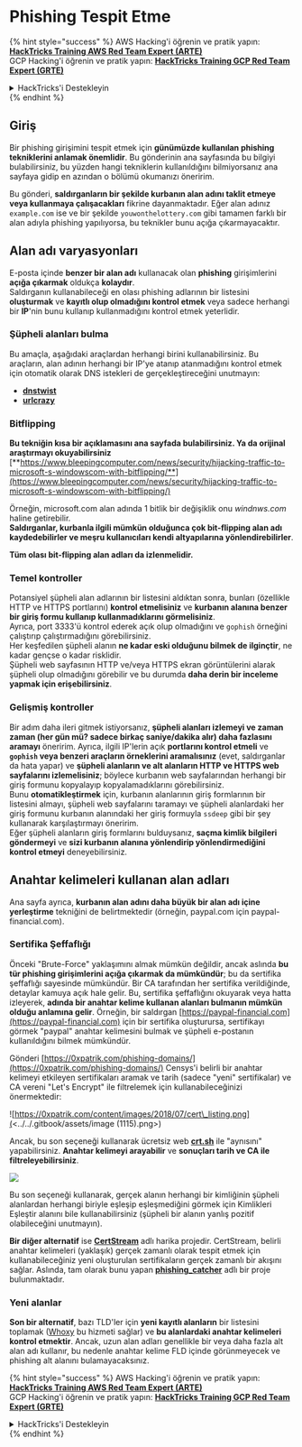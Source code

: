 # Phishing Tespit Etme

{% hint style="success" %}
AWS Hacking'i öğrenin ve pratik yapın:<img src="/.gitbook/assets/arte.png" alt="" data-size="line">[**HackTricks Training AWS Red Team Expert (ARTE)**](https://training.hacktricks.xyz/courses/arte)<img src="/.gitbook/assets/arte.png" alt="" data-size="line">\
GCP Hacking'i öğrenin ve pratik yapın: <img src="/.gitbook/assets/grte.png" alt="" data-size="line">[**HackTricks Training GCP Red Team Expert (GRTE)**<img src="/.gitbook/assets/grte.png" alt="" data-size="line">](https://training.hacktricks.xyz/courses/grte)

<details>

<summary>HackTricks'i Destekleyin</summary>

* [**abonelik planlarını**](https://github.com/sponsors/carlospolop) kontrol edin!
* **💬 [**Discord grubuna**](https://discord.gg/hRep4RUj7f) veya [**telegram grubuna**](https://t.me/peass) katılın ya da **Twitter**'da **bizi takip edin** 🐦 [**@hacktricks\_live**](https://twitter.com/hacktricks\_live)**.**
* **Hacking ipuçlarını paylaşmak için** [**HackTricks**](https://github.com/carlospolop/hacktricks) ve [**HackTricks Cloud**](https://github.com/carlospolop/hacktricks-cloud) github reposuna PR gönderin.

</details>
{% endhint %}

## Giriş

Bir phishing girişimini tespit etmek için **günümüzde kullanılan phishing tekniklerini anlamak önemlidir**. Bu gönderinin ana sayfasında bu bilgiyi bulabilirsiniz, bu yüzden hangi tekniklerin kullanıldığını bilmiyorsanız ana sayfaya gidip en azından o bölümü okumanızı öneririm.

Bu gönderi, **saldırganların bir şekilde kurbanın alan adını taklit etmeye veya kullanmaya çalışacakları** fikrine dayanmaktadır. Eğer alan adınız `example.com` ise ve bir şekilde `youwonthelottery.com` gibi tamamen farklı bir alan adıyla phishing yapılıyorsa, bu teknikler bunu açığa çıkarmayacaktır.

## Alan adı varyasyonları

E-posta içinde **benzer bir alan adı** kullanacak olan **phishing** girişimlerini **açığa çıkarmak** oldukça **kolaydır**.\
Saldırganın kullanabileceği en olası phishing adlarının bir listesini **oluşturmak** ve **kayıtlı olup olmadığını kontrol etmek** veya sadece herhangi bir **IP**'nin bunu kullanıp kullanmadığını kontrol etmek yeterlidir.

### Şüpheli alanları bulma

Bu amaçla, aşağıdaki araçlardan herhangi birini kullanabilirsiniz. Bu araçların, alan adının herhangi bir IP'ye atanıp atanmadığını kontrol etmek için otomatik olarak DNS istekleri de gerçekleştireceğini unutmayın:

* [**dnstwist**](https://github.com/elceef/dnstwist)
* [**urlcrazy**](https://github.com/urbanadventurer/urlcrazy)

### Bitflipping

**Bu tekniğin kısa bir açıklamasını ana sayfada bulabilirsiniz. Ya da orijinal araştırmayı okuyabilirsiniz** [**https://www.bleepingcomputer.com/news/security/hijacking-traffic-to-microsoft-s-windowscom-with-bitflipping/**](https://www.bleepingcomputer.com/news/security/hijacking-traffic-to-microsoft-s-windowscom-with-bitflipping/)

Örneğin, microsoft.com alan adında 1 bitlik bir değişiklik onu _windnws.com_ haline getirebilir.\
**Saldırganlar, kurbanla ilgili mümkün olduğunca çok bit-flipping alan adı kaydedebilirler ve meşru kullanıcıları kendi altyapılarına yönlendirebilirler**.

**Tüm olası bit-flipping alan adları da izlenmelidir.**

### Temel kontroller

Potansiyel şüpheli alan adlarının bir listesini aldıktan sonra, bunları (özellikle HTTP ve HTTPS portlarını) **kontrol etmelisiniz** ve **kurbanın alanına benzer bir giriş formu kullanıp kullanmadıklarını görmelisiniz**.\
Ayrıca, port 3333'ü kontrol ederek açık olup olmadığını ve `gophish` örneğini çalıştırıp çalıştırmadığını görebilirsiniz.\
Her keşfedilen şüpheli alanın **ne kadar eski olduğunu bilmek de ilginçtir**, ne kadar gençse o kadar risklidir.\
Şüpheli web sayfasının HTTP ve/veya HTTPS ekran görüntülerini alarak şüpheli olup olmadığını görebilir ve bu durumda **daha derin bir inceleme yapmak için erişebilirsiniz**.

### Gelişmiş kontroller

Bir adım daha ileri gitmek istiyorsanız, **şüpheli alanları izlemeyi ve zaman zaman (her gün mü? sadece birkaç saniye/dakika alır) daha fazlasını aramayı** öneririm. Ayrıca, ilgili IP'lerin açık **portlarını kontrol etmeli** ve **`gophish` veya benzeri araçların örneklerini aramalısınız** (evet, saldırganlar da hata yapar) ve **şüpheli alanların ve alt alanların HTTP ve HTTPS web sayfalarını izlemelisiniz**; böylece kurbanın web sayfalarından herhangi bir giriş formunu kopyalayıp kopyalamadıklarını görebilirsiniz.\
Bunu **otomatikleştirmek** için, kurbanın alanlarının giriş formlarının bir listesini almayı, şüpheli web sayfalarını taramayı ve şüpheli alanlardaki her giriş formunu kurbanın alanındaki her giriş formuyla `ssdeep` gibi bir şey kullanarak karşılaştırmayı öneririm.\
Eğer şüpheli alanların giriş formlarını bulduysanız, **saçma kimlik bilgileri göndermeyi** ve **sizi kurbanın alanına yönlendirip yönlendirmediğini kontrol etmeyi** deneyebilirsiniz.

## Anahtar kelimeleri kullanan alan adları

Ana sayfa ayrıca, **kurbanın alan adını daha büyük bir alan adı içine yerleştirme** tekniğini de belirtmektedir (örneğin, paypal.com için paypal-financial.com).

### Sertifika Şeffaflığı

Önceki "Brute-Force" yaklaşımını almak mümkün değildir, ancak aslında **bu tür phishing girişimlerini açığa çıkarmak da mümkündür**; bu da sertifika şeffaflığı sayesinde mümkündür. Bir CA tarafından her sertifika verildiğinde, detaylar kamuya açık hale gelir. Bu, sertifika şeffaflığını okuyarak veya hatta izleyerek, **adında bir anahtar kelime kullanan alanları bulmanın mümkün olduğu anlamına gelir**. Örneğin, bir saldırgan [https://paypal-financial.com](https://paypal-financial.com) için bir sertifika oluşturursa, sertifikayı görmek "paypal" anahtar kelimesini bulmak ve şüpheli e-postanın kullanıldığını bilmek mümkündür.

Gönderi [https://0xpatrik.com/phishing-domains/](https://0xpatrik.com/phishing-domains/) Censys'i belirli bir anahtar kelimeyi etkileyen sertifikaları aramak ve tarih (sadece "yeni" sertifikalar) ve CA vereni "Let's Encrypt" ile filtrelemek için kullanabileceğinizi önermektedir:

![https://0xpatrik.com/content/images/2018/07/cert\_listing.png](<../../.gitbook/assets/image (1115).png>)

Ancak, bu son seçeneği kullanarak ücretsiz web [**crt.sh**](https://crt.sh) ile "aynısını" yapabilirsiniz. **Anahtar kelimeyi arayabilir** ve **sonuçları tarih ve CA ile filtreleyebilirsiniz**.

![](<../../.gitbook/assets/image (519).png>)

Bu son seçeneği kullanarak, gerçek alanın herhangi bir kimliğinin şüpheli alanlardan herhangi biriyle eşleşip eşleşmediğini görmek için Kimlikleri Eşleştir alanını bile kullanabilirsiniz (şüpheli bir alanın yanlış pozitif olabileceğini unutmayın).

**Bir diğer alternatif** ise [**CertStream**](https://medium.com/cali-dog-security/introducing-certstream-3fc13bb98067) adlı harika projedir. CertStream, belirli anahtar kelimeleri (yaklaşık) gerçek zamanlı olarak tespit etmek için kullanabileceğiniz yeni oluşturulan sertifikaların gerçek zamanlı bir akışını sağlar. Aslında, tam olarak bunu yapan [**phishing\_catcher**](https://github.com/x0rz/phishing\_catcher) adlı bir proje bulunmaktadır.

### **Yeni alanlar**

**Son bir alternatif**, bazı TLD'ler için **yeni kayıtlı alanların** bir listesini toplamak ([Whoxy](https://www.whoxy.com/newly-registered-domains/) bu hizmeti sağlar) ve **bu alanlardaki anahtar kelimeleri kontrol etmektir**. Ancak, uzun alan adları genellikle bir veya daha fazla alt alan adı kullanır, bu nedenle anahtar kelime FLD içinde görünmeyecek ve phishing alt alanını bulamayacaksınız.

{% hint style="success" %}
AWS Hacking'i öğrenin ve pratik yapın:<img src="/.gitbook/assets/arte.png" alt="" data-size="line">[**HackTricks Training AWS Red Team Expert (ARTE)**](https://training.hacktricks.xyz/courses/arte)<img src="/.gitbook/assets/arte.png" alt="" data-size="line">\
GCP Hacking'i öğrenin ve pratik yapın: <img src="/.gitbook/assets/grte.png" alt="" data-size="line">[**HackTricks Training GCP Red Team Expert (GRTE)**<img src="/.gitbook/assets/grte.png" alt="" data-size="line">](https://training.hacktricks.xyz/courses/grte)

<details>

<summary>HackTricks'i Destekleyin</summary>

* [**abonelik planlarını**](https://github.com/sponsors/carlospolop) kontrol edin!
* **💬 [**Discord grubuna**](https://discord.gg/hRep4RUj7f) veya [**telegram grubuna**](https://t.me/peass) katılın ya da **Twitter**'da **bizi takip edin** 🐦 [**@hacktricks\_live**](https://twitter.com/hacktricks\_live)**.**
* **Hacking ipuçlarını paylaşmak için** [**HackTricks**](https://github.com/carlospolop/hacktricks) ve [**HackTricks Cloud**](https://github.com/carlospolop/hacktricks-cloud) github reposuna PR gönderin.

</details>
{% endhint %}
